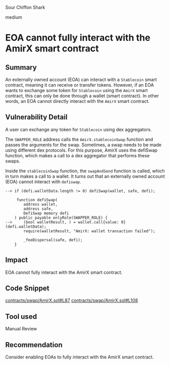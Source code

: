 Sour Chiffon Shark

medium

# EOA cannot fully interact with the AmirX smart contract

## Summary
An externally owned account (EOA) can interact with a `Stablecoin` smart contract, meaning it can receive or transfer tokens. However, if an EOA wants to exchange some token for `Stablecoin` using the `AmirX` smart contract, this can only be done through a wallet (smart contract). In other words, an EOA cannot directly interact with the `AmirX` smart contract.

## Vulnerability Detail
A user can exchange any token for `Stablecoin` using dex aggregators.

The `SWAPPER_ROLE` address calls the `AmirX.stablecoinSwap` function and passes the arguments for the swap.
Sometimes, a swap needs to be made using different dex protocols. For this purpose, AmirX uses the defiSwap function, which makes a call to a dex aggregator that performs these swaps.

Inside the `stablecoinSwap` function, the `swapAndSend` function is called, which in turn makes a call to a wallet. 
It turns out that an externally owned account (EOA) cannot interact with `defiswap`.
```solidity
--> if (defi.walletData.length != 0) defiSwap(wallet, safe, defi);

     function defiSwap(
        address wallet,
        address safe,
        DefiSwap memory defi
    ) public payable onlyRole(SWAPPER_ROLE) {
-->     (bool walletResult, ) = wallet.call{value: 0}(defi.walletData);
        require(walletResult, "AmirX: wallet transaction failed");

        _feeDispersal(safe, defi);
    }

```

## Impact
EOA cannot fully interact with the AmirX smart contract.

## Code Snippet
[contracts/swap/AmirX.sol#L87](https://github.com/sherlock-audit/2024-02-telcoin-platform-audit-update/blob/main/telcoin-contracts/contracts/swap/AmirX.sol#L87)
[contracts/swap/AmirX.sol#L108](https://github.com/sherlock-audit/2024-02-telcoin-platform-audit-update/blob/main/telcoin-contracts/contracts/swap/AmirX.sol#L108)

## Tool used

Manual Review

## Recommendation

Consider enabling EOAs to fully interact with the AmirX smart contract.
